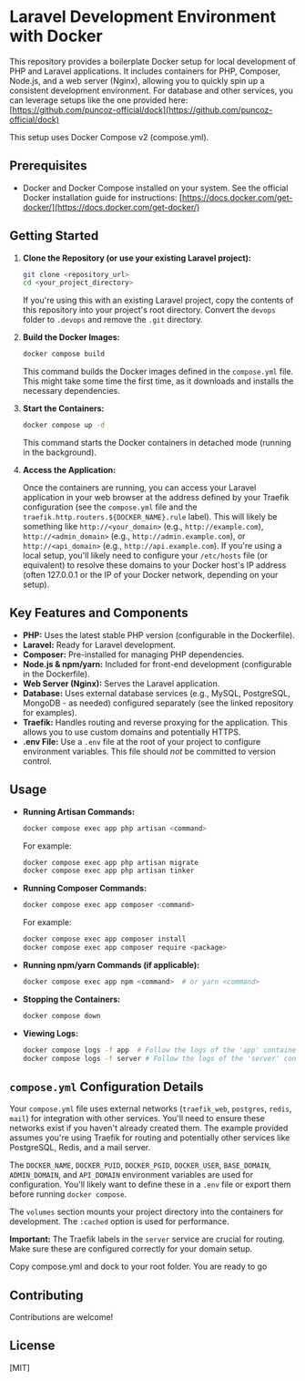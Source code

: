 # Laravel Development Environment with Docker

This repository provides a boilerplate Docker setup for local development of PHP and Laravel applications. It includes containers for PHP, Composer, Node.js, and a web server (Nginx), allowing you to quickly spin up a consistent development environment.  For database and other services, you can leverage setups like the one provided here: [https://github.com/puncoz-official/dock](https://github.com/puncoz-official/dock)

This setup uses Docker Compose v2 (compose.yml).

## Prerequisites

*   Docker and Docker Compose installed on your system. See the official Docker installation guide for instructions: [https://docs.docker.com/get-docker/](https://docs.docker.com/get-docker/)

## Getting Started

1.  **Clone the Repository (or use your existing Laravel project):**

    ```bash
    git clone <repository_url>
    cd <your_project_directory>
    ```

    If you're using this with an existing Laravel project, copy the contents of this repository into your project's root directory.  Convert the `devops` folder to `.devops` and remove the `.git` directory.

2.  **Build the Docker Images:**

    ```bash
    docker compose build
    ```

    This command builds the Docker images defined in the `compose.yml` file. This might take some time the first time, as it downloads and installs the necessary dependencies.

3.  **Start the Containers:**

    ```bash
    docker compose up -d
    ```

    This command starts the Docker containers in detached mode (running in the background).

4.  **Access the Application:**

    Once the containers are running, you can access your Laravel application in your web browser at the address defined by your Traefik configuration (see the `compose.yml` file and the `traefik.http.routers.${DOCKER_NAME}.rule` label).  This will likely be something like `http://<your_domain>` (e.g., `http://example.com`), `http://<admin_domain>` (e.g., `http://admin.example.com`), or `http://<api_domain>` (e.g., `http://api.example.com`). If you're using a local setup, you'll likely need to configure your `/etc/hosts` file (or equivalent) to resolve these domains to your Docker host's IP address (often 127.0.0.1 or the IP of your Docker network, depending on your setup).

## Key Features and Components

*   **PHP:** Uses the latest stable PHP version (configurable in the Dockerfile).
*   **Laravel:** Ready for Laravel development.
*   **Composer:** Pre-installed for managing PHP dependencies.
*   **Node.js & npm/yarn:** Included for front-end development (configurable in the Dockerfile).
*   **Web Server (Nginx):** Serves the Laravel application.
*   **Database:**  Uses external database services (e.g., MySQL, PostgreSQL, MongoDB - as needed) configured separately (see the linked repository for examples).
*   **Traefik:**  Handles routing and reverse proxying for the application.  This allows you to use custom domains and potentially HTTPS.
*   **.env File:** Use a `.env` file at the root of your project to configure environment variables. This file should *not* be committed to version control.

## Usage

*   **Running Artisan Commands:**

    ```bash
    docker compose exec app php artisan <command>
    ```

    For example:

    ```bash
    docker compose exec app php artisan migrate
    docker compose exec app php artisan tinker
    ```

*   **Running Composer Commands:**

    ```bash
    docker compose exec app composer <command>
    ```

    For example:

    ```bash
    docker compose exec app composer install
    docker compose exec app composer require <package>
    ```

*   **Running npm/yarn Commands (if applicable):**

    ```bash
    docker compose exec app npm <command>  # or yarn <command>
    ```

*   **Stopping the Containers:**

    ```bash
    docker compose down
    ```

*   **Viewing Logs:**

    ```bash
    docker compose logs -f app  # Follow the logs of the 'app' container
    docker compose logs -f server # Follow the logs of the 'server' container
    ```

## `compose.yml` Configuration Details

Your `compose.yml` file uses external networks (`traefik_web`, `postgres`, `redis`, `mail`) for integration with other services.  You'll need to ensure these networks exist if you haven't already created them.  The example provided assumes you're using Traefik for routing and potentially other services like PostgreSQL, Redis, and a mail server.

The `DOCKER_NAME`, `DOCKER_PUID`, `DOCKER_PGID`, `DOCKER_USER`, `BASE_DOMAIN`, `ADMIN_DOMAIN`, and `API_DOMAIN` environment variables are used for configuration.  You'll likely want to define these in a `.env` file or export them before running `docker compose`.

The `volumes` section mounts your project directory into the containers for development.  The `:cached` option is used for performance.

**Important:**  The Traefik labels in the `server` service are crucial for routing.  Make sure these are configured correctly for your domain setup.

Copy compose.yml and dock to your root folder. You are ready to go

## Contributing

Contributions are welcome!

## License

[MIT]